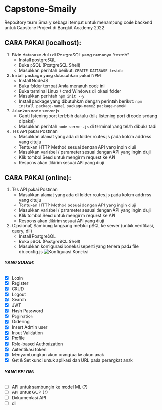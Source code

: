 # Capstone-Smaily

Repository team Smaily sebagai tempat untuk menampung code backend untuk Capstone Project di Bangkit Academy 2022

## CARA PAKAI (localhost):
1. Bikin database dulu di PostgreSQL yang namanya "testdb"
   - Install postgreSQL
   - Buka pSQL (PostgreSQL Shell)
   - Masukkan perintah berikut: ```CREATE DATABASE testdb```
2. Install package yang dubutuhkan pakai NPM
   - Install NodeJS
   - Buka folder tempat Anda menaruh code ini
   - Buka terminal Linux / cmd Windows di lokasi folder
   - Masukkan perintah ```npm init --y```
   - Install package yang dibutuhkan dengan perintah berikut: ```npm install package-name1 package-name2 package-nameN```
3. Jalankan node server.js
   - Ganti listening port terlebih dahulu (bila listening port di code sedang dipakai)
   - Masukkan perintah ```node server.js``` di terminal yang telah dibuka tadi
4. Tes API pakai Postman
   - Masukkan alamat yang ada di folder routes.js pada kolom address yang dituju
   - Tentukan HTTP Method sesuai dengan API yang ingin diuji
   - Masukkan variabel / parameter sesuai dengan API yang ingin diuji
   - Klik tombol Send untuk mengirim request ke API
   - Respons akan dikirim sesuai API yang diuji

## CARA PAKAI (online):
1. Tes API pakai Postman
   - Masukkan alamat yang ada di folder routes.js pada kolom address yang dituju
   - Tentukan HTTP Method sesuai dengan API yang ingin diuji
   - Masukkan variabel / parameter sesuai dengan API yang ingin diuji
   - Klik tombol Send untuk mengirim request ke API
   - Respons akan dikirim sesuai API yang diuji
2. (Opsional) Sambung langsung melalui pSQL ke server (untuk verifikasi, query, dll)
   - Install PostgreSQL
   - Buka pSQL (PostgreSQL Shell)
   - Masukkan konfigurasi koneksi seperti yang tertera pada file db.config.js
      ![Konfigurasi Koneksi](https://user-images.githubusercontent.com/69382273/172047643-8b0c76d9-d1a1-4694-8d6e-e94abe046dd7.png)


###### **YANG SUDAH:**
- [x] Login
- [x] Register
- [x] CRUD
- [x] Logout
- [x] Search
- [x] JWT
- [x] Hash Password
- [x] Pagination
- [x] Ordering
- [x] Insert Admin user
- [x] Input Validation
- [x] Profile
- [x] Role-based Authorization
- [x] Autentikasi token
- [x] Menyambungkan akun orangtua ke akun anak
- [x] Get & Set kunci untuk aplikasi dan URL pada perangkat anak

###### **YANG BELOM:**
- [ ] API untuk sambungin ke model ML (?)
- [ ] API untuk GCP (?)
- [ ] Dokumentasi API
- [ ] dll
